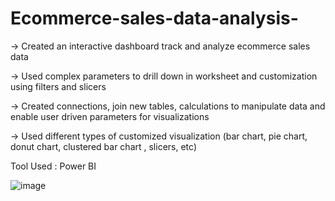 # Ecommerce-sales-data-analysis-

-> Created an interactive dashboard track and analyze ecommerce sales data

-> Used complex parameters to drill down in worksheet and customization using filters and slicers 

-> Created connections, join new tables, calculations to manipulate data and enable user driven parameters for visualizations 

-> Used different types of customized visualization (bar chart, pie chart, donut chart, clustered bar chart , slicers, etc)

Tool Used : Power BI

![image](https://github.com/himanshu845/Ecommerce-sales-data-analysis-/assets/72097796/9ff5397d-faac-40be-b7ee-85526c0110ce)
